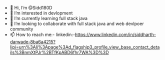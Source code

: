 - 👋 Hi, I’m @Sidd180D
- 👀 I’m interested in devlopment
- 🌱 I’m currently learning full stack java 
- 💞️ I’m looking to collaborate with full stack java and web devlpoer community
- 📫 How to reach me:-
                     linkedin:-https://www.linkedin.com/in/siddharth-darwade-8ba6a4215?lipi=urn%3Ali%3Apage%3Ad_flagship3_profile_view_base_contact_details%3BnmXtPJr%2BTfKpABD6fhr7WA%3D%3D

<!---
Sidd180D/Sidd180D is a ✨ special ✨ repository because its `README.md` (this file) appears on your GitHub profile.
You can click the Preview link to take a look at your changes.
--->
